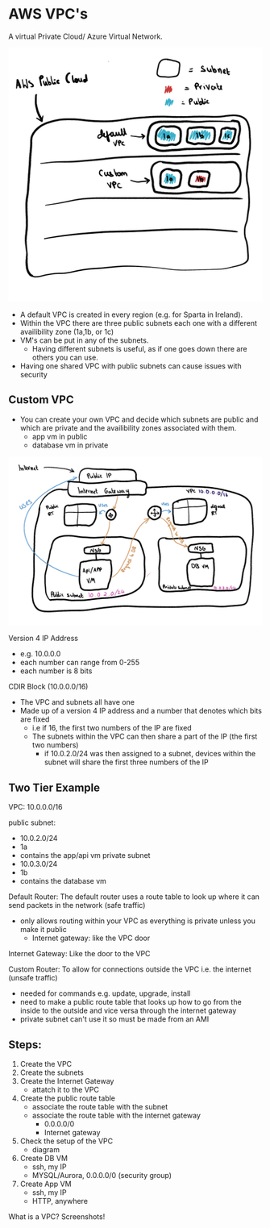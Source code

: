 # AWS VPC's

A virtual Private Cloud/ Azure Virtual Network.

![VPC](../ReadMeImages/aws-public-cloud.png)

- A default VPC is created in every region (e.g. for Sparta in Ireland).
- Within the VPC there are three public subnets each one with a different availibility zone (1a,1b, or 1c)
- VM's can be put in any of the subnets.
  - Having different subnets is useful, as if one goes down there are others you can use.
- Having one shared VPC with public subnets can cause issues with security
  
## Custom VPC

- You can create your own VPC and decide which subnets are public and which are private and the availibility zones associated with them.
    - app vm in public
    - database vm in private

![Custom VPC](../ReadMeImages/custom-vpc.png)

Version 4 IP Address
- e.g. 10.0.0.0
- each number can range from 0-255
- each number is 8 bits

CDIR Block (10.0.0.0/16)
- The VPC and subnets all have one
- Made up of a version 4 IP address and a number that denotes which bits are fixed
  - i.e if 16, the first two numbers of the IP are fixed
  - The subnets within the VPC can then share a part of the IP (the first two numbers)
    - if 10.0.2.0/24 was then assigned to a subnet, devices within the subnet will share the first three numbers of the IP

## Two Tier Example

VPC: 10.0.0.0/16

public subnet: 
-  10.0.2.0/24
-  1a
-  contains the app/api vm
private subnet
- 10.0.3.0/24
- 1b
- contains the database vm

Default Router: The default router uses a route table to look up where it can send packets in the network (safe traffic)
 - only allows routing within your VPC as everything is private unless you make it public
     - Internet gateway: like the VPC door
      
Internet Gateway: Like the door to the VPC

Custom Router: To allow for connections outside the VPC i.e. the internet (unsafe traffic)
- needed for commands e.g. update, upgrade, install
- need to make a public route table that looks up how to go from the inside to the outside and vice versa through the internet gateway
- private subnet can't use it so must be made from an AMI


## Steps:

1. Create the VPC
2. Create the subnets
3. Create the Internet Gateway
   - attatch it to the VPC
4. Create the public route table
   -  associate the route table with the subnet
   -  associate the route table with the internet gateway
      -  0.0.0.0/0
      -  Internet gateway
5. Check the setup of the VPC
   - diagram 
6. Create DB VM
   - ssh, my IP 
   - MYSQL/Aurora, 0.0.0.0/0 (security group)
7. Create App VM
   - ssh, my IP  
   - HTTP, anywhere




What is a VPC?
Screenshots!